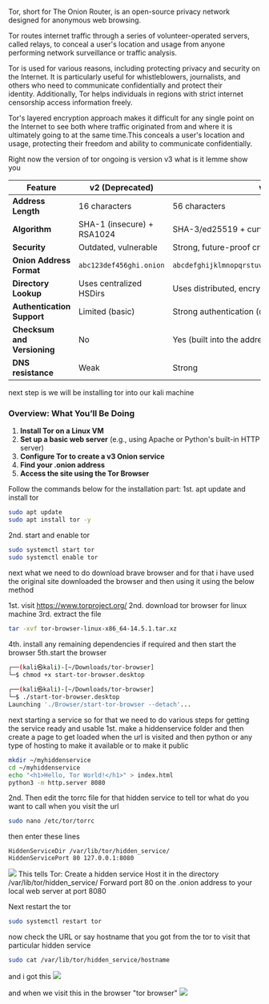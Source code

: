 Tor, short for The Onion Router, is an open-source privacy network designed for anonymous web browsing.

Tor routes internet traffic through a series of volunteer-operated servers, called relays, to conceal a user's location and usage from anyone performing network surveillance or traffic analysis.

Tor is used for various reasons, including protecting privacy and security on the Internet. It is particularly useful for whistleblowers, journalists, and others who need to communicate confidentially and protect their identity. Additionally, Tor helps individuals in regions with strict internet censorship access information freely.

Tor's layered encryption approach makes it difficult for any single point on the Internet to see both where traffic originated from and where it is ultimately going to at the same time.This conceals a user's location and usage, protecting their freedom and ability to communicate confidentially.

Right now the version of tor ongoing is version v3
what is it lemme show you

|Feature|v2 (Deprecated)|v3 (Current)|
|---|---|---|
|**Address Length**|16 characters|56 characters|
|**Algorithm**|SHA-1 (insecure) + RSA1024|SHA-3/ed25519 + curve25519 (secure)|
|**Security**|Outdated, vulnerable|Strong, future-proof cryptography|
|**Onion Address Format**|`abc123def456ghi.onion`|`abcdefghijklmnopqrstuvwxyzabcdef1234567890abcdef.onion`|
|**Directory Lookup**|Uses centralized HSDirs|Uses distributed, encrypted design|
|**Authentication Support**|Limited (basic)|Strong authentication (client-auth)|
|**Checksum and Versioning**|No|Yes (built into the address)|
|**DNS resistance**|Weak|Strong|

next step is we will be installing tor into our kali machine

### Overview: What You’ll Be Doing
1. **Install Tor on a Linux VM**
2. **Set up a basic web server** (e.g., using Apache or Python's built-in HTTP server)
3. **Configure Tor to create a v3 Onion service**
4. **Find your .onion address**
5. **Access the site using the Tor Browser**

Follow the commands below for the installation part: 
1st. apt update and install tor
```bash
sudo apt update
sudo apt install tor -y
```
2nd. start and enable tor
```bash
sudo systemctl start tor
sudo systemctl enable tor
```

next what we need to do download brave browser and for that i have used the original site downloaded the browser and then using it using the below method

1st. visit https://www.torproject.org/
2nd. download tor browser for linux machine
3rd. extract the file 
```bash
tar -xvf tor-browser-linux-x86_64-14.5.1.tar.xz
```
4th. install any remaining dependencies if required and then start the browser
5th.start the browser
```bash
┌──(kali㉿kali)-[~/Downloads/tor-browser]
└─$ chmod +x start-tor-browser.desktop 
                                                                                                                                                  
┌──(kali㉿kali)-[~/Downloads/tor-browser]
└─$ ./start-tor-browser.desktop       
Launching './Browser/start-tor-browser --detach'...
```
 next starting a service
 so for that we need to do various steps for getting the service ready and usable
 1st. make a hiddenservice folder and then create a page to get loaded when the url is visited and then python or any type of hosting to make it available or to make it public 
```bash
mkdir ~/myhiddenservice
cd ~/myhiddenservice
echo "<h1>Hello, Tor World!</h1>" > index.html
python3 -m http.server 8080
```
2nd. Then edit the torrc file for that hidden service to tell tor what do you want to call when you visit the url
```bash
sudo nano /etc/tor/torrc
```
then enter these lines
```
HiddenServiceDir /var/lib/tor/hidden_service/
HiddenServicePort 80 127.0.0.1:8080
```
![](https://i.imgur.com/JnZJtoN.png)
This tells Tor:
Create a hidden service
Host it in the directory /var/lib/tor/hidden_service/
Forward port 80 on the .onion address to your local web server at port 8080

Next restart the tor
```bash
sudo systemctl restart tor
```
now check the URL or say hostname that you got from the tor to visit that particular hidden service 
```bash
sudo cat /var/lib/tor/hidden_service/hostname
```
and i got this
![](https://i.imgur.com/czqFTtL.png)

and when we visit this in the browser "tor browser"
![](https://i.imgur.com/OTnV9pv.png)


